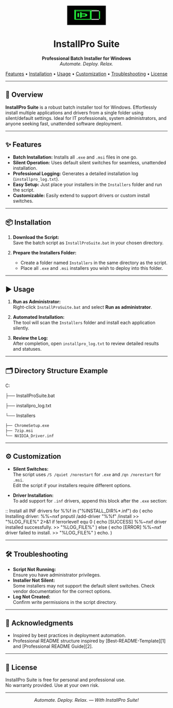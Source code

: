 <!-- Banner/logo section (optional, add your own logo if available) -->
<p align="center">
  <img src="logo.png" height="60px" width="120px" alt="InstallPro Suite Logo" />
</p>

<h1 align="center">InstallPro Suite</h1>
<p align="center">
  <b>Professional Batch Installer for Windows</b><br>
  <i>Automate. Deploy. Relax.</i>
</p>

<p align="center">
  <a href="#features">Features</a> •
  <a href="#installation">Installation</a> •
  <a href="#usage">Usage</a> •
  <a href="#customization">Customization</a> •
  <a href="#troubleshooting">Troubleshooting</a> •
  <a href="#license">License</a>
</p>

---

## 📝 Overview

**InstallPro Suite** is a robust batch installer tool for Windows. Effortlessly install multiple applications and drivers from a single folder using silent/default settings. Ideal for IT professionals, system administrators, and anyone seeking fast, unattended software deployment.

---

## ✨ Features

- **Batch Installation:** Installs all `.exe` and `.msi` files in one go.
- **Silent Operation:** Uses default silent switches for seamless, unattended installation.
- **Professional Logging:** Generates a detailed installation log (`installpro_log.txt`).
- **Easy Setup:** Just place your installers in the `Installers` folder and run the script.
- **Customizable:** Easily extend to support drivers or custom install switches.

---

## 📦 Installation

1. **Download the Script:**  
   Save the batch script as `InstallProSuite.bat` in your chosen directory.

2. **Prepare the Installers Folder:**  
   - Create a folder named `Installers` in the same directory as the script.
   - Place all `.exe` and `.msi` installers you wish to deploy into this folder.

---

## ▶️ Usage

1. **Run as Administrator:**  
   Right-click `InstallProSuite.bat` and select **Run as administrator**.

2. **Automated Installation:**  
   The tool will scan the `Installers` folder and install each application silently.

3. **Review the Log:**  
   After completion, open `installpro_log.txt` to review detailed results and statuses.

---

## 🗂️ Directory Structure Example

C:

├── InstallProSuite.bat

├── installpro_log.txt

└── Installers

    ├── ChromeSetup.exe
    ├── 7zip.msi
    └── NVIDIA_Driver.inf


---

## ⚙️ Customization

- **Silent Switches:**  
  The script uses `/S /quiet /norestart` for `.exe` and `/qn /norestart` for `.msi`.  
  Edit the script if your installers require different options.

- **Driver Installation:**  
  To add support for `.inf` drivers, append this block after the `.exe` section:

:: Install all INF drivers
for %%f in ("%INSTALL_DIR%*.inf") do (
echo Installing driver: %%~nxf
pnputil /add-driver "%%f" /install >> "%LOG_FILE%" 2>&1
if !errorlevel! equ 0 (
echo [SUCCESS] %%~nxf driver installed successfully. >> "%LOG_FILE%"
) else (
echo [ERROR] %%~nxf driver failed to install. >> "%LOG_FILE%"
)
echo.
)


---

## 🛠️ Troubleshooting

- **Script Not Running:**  
Ensure you have administrator privileges.
- **Installer Not Silent:**  
Some installers may not support the default silent switches. Check vendor documentation for the correct options.
- **Log Not Created:**  
Confirm write permissions in the script directory.

---

## 🙏 Acknowledgments

- Inspired by best practices in deployment automation.
- Professional README structure inspired by [Best-README-Template][1] and [Professional README Guide][2].

---

## 📄 License

InstallPro Suite is free for personal and professional use.  
No warranty provided. Use at your own risk.

---

<p align="center"><i>Automate. Deploy. Relax. — With InstallPro Suite!</i></p>

